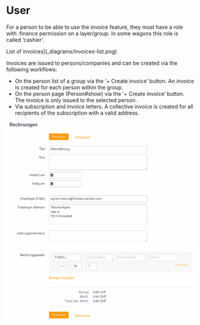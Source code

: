# User

For a person to be able to use the invoice feature, they must have a role with :finance permission on a layer/group. In some wagons this role is called ‘cashier’.

List of invoices](_diagrams/invoices-list.png)

Invoices are issued to persons/companies and can be created via the following workflows:

* On the person list of a group via the ‘+ Create invoice’ button. An invoice is created for each person within the group.
* On the person page (Person#show) via the ‘+ Create invoice’ button. The invoice is only issued to the selected person.
* Via subscription and invoice letters. A collective invoice is created for all recipients of the subscription with a valid address.

![New invoice](_diagrams/invoices-invoice-new.png)
